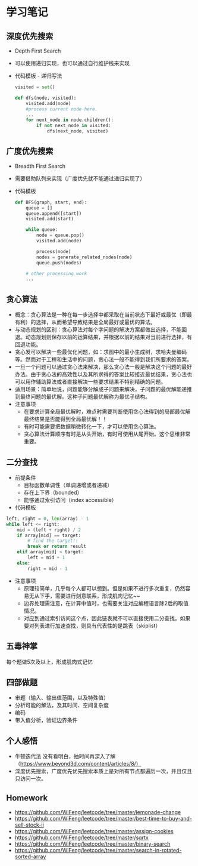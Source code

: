 # 学习笔记

## 深度优先搜索

* Depth First Search
* 可以使用递归实现，也可以通过自行维护栈来实现
* 代码模板 - 递归写法
  
  ```python
  visited = set()
  
  def dfs(node, visited):
      visited.add(node)
      #process current node here.
      ...
      for next_node in node.children():
          if not next_node in visited:
              dfs(next_node, visited)
  ```

## 广度优先搜索

* Breadth First Search
* 需要借助队列来实现（广度优先就不能通过递归实现了）
* 代码模板
  
  ```python
  def BFS(graph, start, end):
      queue = []
      queue.append([start])
      visited.add(start)

      while queue:
          node = queue.pop()
          visited.add(node)

          process(node)
          nodes = generate_related_nodes(node)
          queue.push(nodes)

      # other processing work
      ...
  ```

## 贪心算法

* 概念：贪心算法是一种在每一步选择中都采取在当前状态下最好或最优（即最有利）的选择，从而希望导致结果是全局最好或最优的算法。
* 与动态规划的区别：贪心算法对每个字问题的解决方案都做出选择，不能回退。动态规划则保存以前的运算结果，并根据以前的结果对当前进行选择，有回退功能。
* 贪心发可以解决一些最优化问题，如：求图中的最小生成树，求哈夫曼编码等。然而对于工程和生活中的问题，贪心法一般不能得到我们所要求的答案。
* 一旦一个问题可以通过贪心法来解决，那么贪心法一般是解决这个问题的最好办法。由于贪心法的高效性以及其所求得的答案比较接近最优结果，贪心法也可以用作辅助算法或者直接解决一些要求结果不特别精确的问题。
* 适用场景：简单地说，问题能够分解成子问题来解决，子问题的最优解能递推到最终问题的最优解。这种子问题最优解称为最优子结构。
* 注意事项
  * 在要求计算全局最优解时，难点时需要判断使用贪心法得到的局部最优解最终结果是否能得到全局最优解！！
  * 有时可能需要把数据稍微转化一下，才可以使用贪心算法。
  * 贪心算法计算顺序有时是从头开始，有时可使用从尾开始。这个思维非常重要。

## 二分查找

* 前提条件
  * 目标函数单调性（单调递增或者递减）
  * 存在上下界（bounded）
  * 能够通过索引访问（index accessible）
* 代码模板
  
```python
left, right = 0, len(array) - 1
while left <= right:
    mid = (left + right) / 2
    if array[mid] == target:
        # find the target!!
        break or return result
    elif array[mid] < target:
        left = mid + 1
    else:
        right = mid - 1
```

* 注意事项
  * 原理较简单，几乎每个人都可以想到。但是如果不进行多次重复，仍然容易无从下手，需要进行刻意联系，形成肌肉记忆~~
  * 边界处理需注意，在计算中值时，也需要关注对应编程语言除2后的取值情况。
  * 对应到通过索引访问这个点，因此链表就不可以直接使用二分查找。如果要对列表进行加速查找，则具有代表性的是跳表（skiplist）

## 五毒神掌

  每个题做5次及以上，形成肌肉式记忆

## 四部做题

* 审题（输入、输出值范围，以及特殊值）
* 分析可能的解法，及其时间、空间复杂度
* 编码
* 带入值分析，验证边界条件

## 个人感悟

* 牛顿迭代法 没有看明白，抽时间再深入了解 （https://www.beyond3d.com/content/articles/8/）
* 深度优先搜索，广度优先优先搜索本质上是对所有节点都遍历一次，并且仅且只访问一次。

## Homework

* https://github.com/WiFeng/leetcode/tree/master/lemonade-change
* https://github.com/WiFeng/leetcode/tree/master/best-time-to-buy-and-sell-stock-ii
* https://github.com/WiFeng/leetcode/tree/master/assign-cookies
* https://github.com/WiFeng/leetcode/tree/master/sqrtx
* https://github.com/WiFeng/leetcode/tree/master/binary-search
* https://github.com/WiFeng/leetcode/tree/master/search-in-rotated-sorted-array
